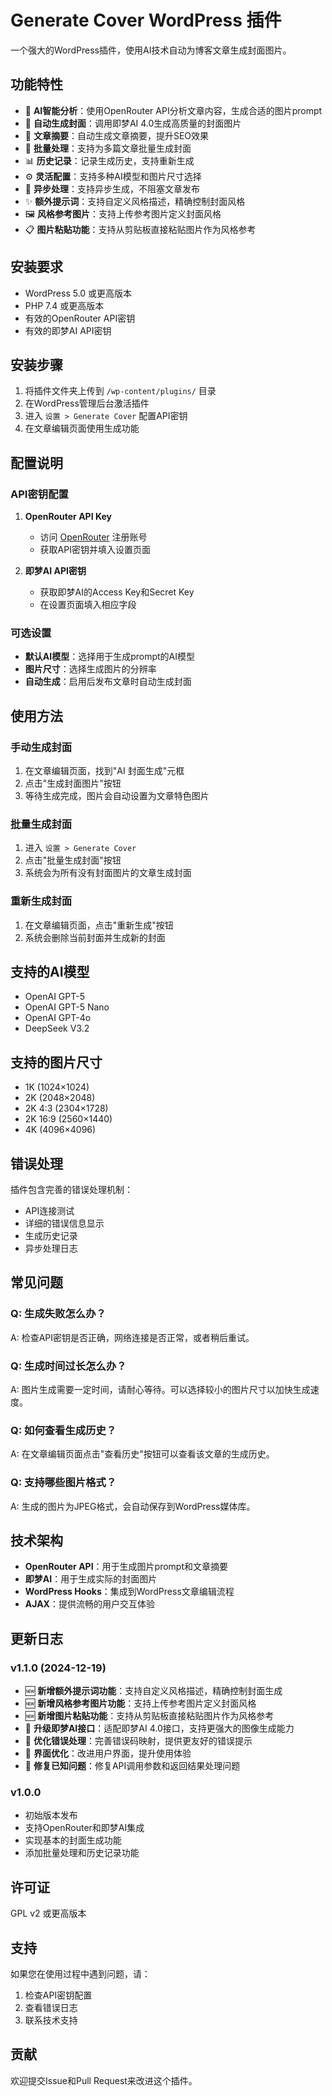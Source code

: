# Generate Cover WordPress 插件

一个强大的WordPress插件，使用AI技术自动为博客文章生成封面图片。

## 功能特性

- 🤖 **AI智能分析**：使用OpenRouter API分析文章内容，生成合适的图片prompt
- 🎨 **自动生成封面**：调用即梦AI 4.0生成高质量的封面图片
- 📝 **文章摘要**：自动生成文章摘要，提升SEO效果
- 🔄 **批量处理**：支持为多篇文章批量生成封面
- 📊 **历史记录**：记录生成历史，支持重新生成
- ⚙️ **灵活配置**：支持多种AI模型和图片尺寸选择
- 🚀 **异步处理**：支持异步生成，不阻塞文章发布
- ✨ **额外提示词**：支持自定义风格描述，精确控制封面风格
- 🖼️ **风格参考图片**：支持上传参考图片定义封面风格
- 📋 **图片粘贴功能**：支持从剪贴板直接粘贴图片作为风格参考

## 安装要求

- WordPress 5.0 或更高版本
- PHP 7.4 或更高版本
- 有效的OpenRouter API密钥
- 有效的即梦AI API密钥

## 安装步骤

1. 将插件文件夹上传到 `/wp-content/plugins/` 目录
2. 在WordPress管理后台激活插件
3. 进入 `设置 > Generate Cover` 配置API密钥
4. 在文章编辑页面使用生成功能

## 配置说明

### API密钥配置

1. **OpenRouter API Key**
   - 访问 [OpenRouter](https://openrouter.ai/) 注册账号
   - 获取API密钥并填入设置页面

2. **即梦AI API密钥**
   - 获取即梦AI的Access Key和Secret Key
   - 在设置页面填入相应字段

### 可选设置

- **默认AI模型**：选择用于生成prompt的AI模型
- **图片尺寸**：选择生成图片的分辨率
- **自动生成**：启用后发布文章时自动生成封面

## 使用方法

### 手动生成封面

1. 在文章编辑页面，找到"AI 封面生成"元框
2. 点击"生成封面图片"按钮
3. 等待生成完成，图片会自动设置为文章特色图片

### 批量生成封面

1. 进入 `设置 > Generate Cover`
2. 点击"批量生成封面"按钮
3. 系统会为所有没有封面图片的文章生成封面

### 重新生成封面

1. 在文章编辑页面，点击"重新生成"按钮
2. 系统会删除当前封面并生成新的封面

## 支持的AI模型

- OpenAI GPT-5
- OpenAI GPT-5 Nano
- OpenAI GPT-4o
- DeepSeek V3.2

## 支持的图片尺寸

- 1K (1024×1024)
- 2K (2048×2048)
- 2K 4:3 (2304×1728)
- 2K 16:9 (2560×1440)
- 4K (4096×4096)

## 错误处理

插件包含完善的错误处理机制：

- API连接测试
- 详细的错误信息显示
- 生成历史记录
- 异步处理日志

## 常见问题

### Q: 生成失败怎么办？
A: 检查API密钥是否正确，网络连接是否正常，或者稍后重试。

### Q: 生成时间过长怎么办？
A: 图片生成需要一定时间，请耐心等待。可以选择较小的图片尺寸以加快生成速度。

### Q: 如何查看生成历史？
A: 在文章编辑页面点击"查看历史"按钮可以查看该文章的生成历史。

### Q: 支持哪些图片格式？
A: 生成的图片为JPEG格式，会自动保存到WordPress媒体库。

## 技术架构

- **OpenRouter API**：用于生成图片prompt和文章摘要
- **即梦AI**：用于生成实际的封面图片
- **WordPress Hooks**：集成到WordPress文章编辑流程
- **AJAX**：提供流畅的用户交互体验

## 更新日志

### v1.1.0 (2024-12-19)
- 🆕 **新增额外提示词功能**：支持自定义风格描述，精确控制封面生成
- 🆕 **新增风格参考图片功能**：支持上传参考图片定义封面风格
- 🆕 **新增图片粘贴功能**：支持从剪贴板直接粘贴图片作为风格参考
- 🔧 **升级即梦AI接口**：适配即梦AI 4.0接口，支持更强大的图像生成能力
- 🔧 **优化错误处理**：完善错误码映射，提供更友好的错误提示
- 🔧 **界面优化**：改进用户界面，提升使用体验
- 🐛 **修复已知问题**：修复API调用参数和返回结果处理问题

### v1.0.0
- 初始版本发布
- 支持OpenRouter和即梦AI集成
- 实现基本的封面生成功能
- 添加批量处理和历史记录功能

## 许可证

GPL v2 或更高版本

## 支持

如果您在使用过程中遇到问题，请：

1. 检查API密钥配置
2. 查看错误日志
3. 联系技术支持

## 贡献

欢迎提交Issue和Pull Request来改进这个插件。
